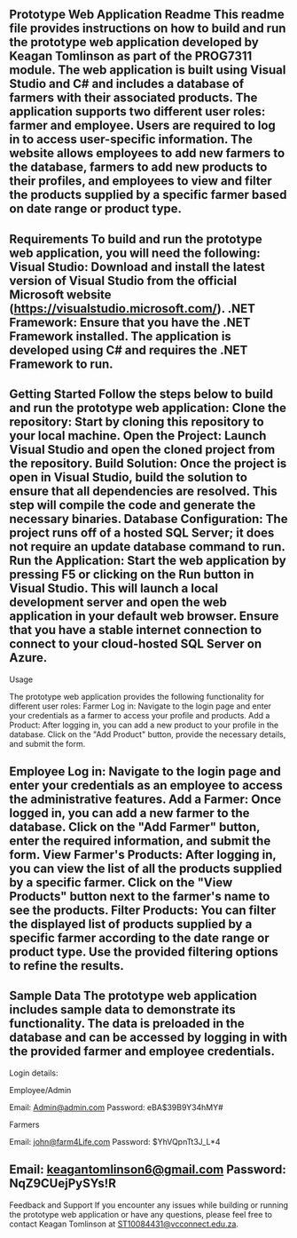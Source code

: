 Prototype Web Application Readme
This readme file provides instructions on how to build and run the prototype web application developed by Keagan Tomlinson as part of the PROG7311 module. The web application is built using Visual Studio and C# and includes a database of farmers with their associated products. The application supports two different user roles: farmer and employee. Users are required to log in to access user-specific information. The website allows employees to add new farmers to the database, farmers to add new products to their 
profiles, and employees to view and filter the products supplied by a specific farmer based on date range or product type.
---------------------------------------------------------------
Requirements
To build and run the prototype web application, you will need the following:
Visual Studio: Download and install the latest version of Visual Studio from the official Microsoft website (https://visualstudio.microsoft.com/).
.NET Framework: Ensure that you have the .NET Framework installed. The application is developed using C# and requires the .NET Framework to run.
--------------------------------------------------------------------------------
Getting Started
Follow the steps below to build and run the prototype web application:
Clone the repository: Start by cloning this repository to your local machine.
Open the Project: Launch Visual Studio and open the cloned project from the repository.
Build Solution: Once the project is open in Visual Studio, build the solution to ensure that all dependencies are resolved. This step will compile the code and generate the necessary binaries.
Database Configuration: The project runs off of a hosted SQL Server; it does not require an update database command to run.
Run the Application: Start the web application by pressing F5 or clicking on the Run button in Visual Studio. This will launch a local development server and open the web application in your default web browser. Ensure that you have a stable internet connection to connect to your cloud-hosted SQL Server on Azure.
-------------------------------------------------------------------------------------------------------------------------------------------
Usage

The prototype web application provides the following functionality for different user roles:
Farmer
Log in: Navigate to the login page and enter your credentials as a farmer to access your profile and products.
Add a Product: After logging in, you can add a new product to your profile in the database. Click on the "Add Product" button, provide the necessary details, and submit the form.

Employee
Log in: Navigate to the login page and enter your credentials as an employee to access the administrative features.
Add a Farmer: Once logged in, you can add a new farmer to the database. Click on the "Add Farmer" button, enter the required information, and submit the form.
View Farmer's Products: After logging in, you can view the list of all the products supplied by a specific farmer. Click on the "View Products" button next to the farmer's name to see the products.
Filter Products: You can filter the displayed list of products supplied by a specific farmer according to the date range or product type. Use the provided filtering options to refine the results.
---------------------------------------------------------------------------------------------
Sample Data
The prototype web application includes sample data to demonstrate its functionality. The data is preloaded in the database and can be accessed by logging in with the provided farmer and employee credentials.
---------------------------------------------------------------------------------------------------------------
Login details:

Employee/Admin

Email: Admin@admin.com
Password: eBA$39B9Y34hMY#

Farmers

Email: john@farm4Life.com
Password: $YhVQpnTt3J_L*4

Email: keagantomlinson6@gmail.com
Password: NqZ9CUejPySYs!R
----------------------------------------------------------------------------------------------------------------------------
Feedback and Support
If you encounter any issues while building or running the prototype web application or have any questions, please feel free to contact Keagan Tomlinson at ST10084431@vcconnect.edu.za.



